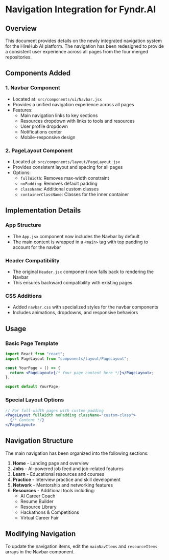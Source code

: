 # Navigation Integration for Fyndr.AI

## Overview

This document provides details on the newly integrated navigation system for the HireHub AI platform. The navigation has been redesigned to provide a consistent user experience across all pages from the four merged repositories.

## Components Added

### 1. Navbar Component

- Located at: `src/components/ui/Navbar.jsx`
- Provides a unified navigation experience across all pages
- Features:
  - Main navigation links to key sections
  - Resources dropdown with links to tools and resources
  - User profile dropdown
  - Notifications center
  - Mobile-responsive design

### 2. PageLayout Component

- Located at: `src/components/layout/PageLayout.jsx`
- Provides consistent layout and spacing for all pages
- Options:
  - `fullWidth`: Removes max-width constraint
  - `noPadding`: Removes default padding
  - `className`: Additional custom classes
  - `containerClassName`: Classes for the inner container

## Implementation Details

### App Structure

- The `App.jsx` component now includes the Navbar by default
- The main content is wrapped in a `<main>` tag with top padding to account for the navbar

### Header Compatibility

- The original `Header.jsx` component now falls back to rendering the Navbar
- This ensures backward compatibility with existing pages

### CSS Additions

- Added `navbar.css` with specialized styles for the navbar components
- Includes animations, dropdowns, and responsive behaviors

## Usage

### Basic Page Template

```jsx
import React from "react";
import PageLayout from "components/layout/PageLayout";

const YourPage = () => {
  return <PageLayout>{/* Your page content here */}</PageLayout>;
};

export default YourPage;
```

### Special Layout Options

```jsx
// For full-width pages with custom padding
<PageLayout fullWidth noPadding className="custom-class">
  {/* Content */}
</PageLayout>
```

## Navigation Structure

The main navigation has been organized into the following sections:

1. **Home** - Landing page and overview
2. **Jobs** - AI-powered job feed and job-related features
3. **Learn** - Educational resources and courses
4. **Practice** - Interview practice and skill development
5. **Network** - Mentorship and networking features
6. **Resources** - Additional tools including:
   - AI Career Coach
   - Resume Builder
   - Resource Library
   - Hackathons & Competitions
   - Virtual Career Fair

## Modifying Navigation

To update the navigation items, edit the `mainNavItems` and `resourceItems` arrays in the Navbar component.
